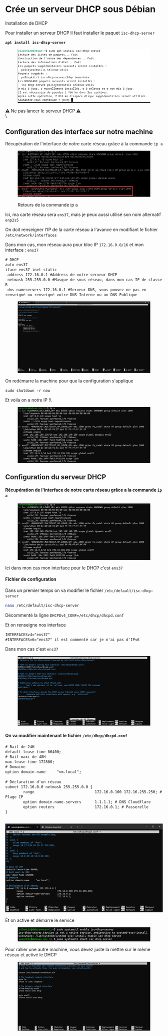 # Crée un serveur DHCP sous Débian

Installation de DHCP

Pour installer un serveur DHCP il faut installer le paquet `isc-dhcp-server`

<pre class="language-bash"><code class="lang-bash"><strong>apt install isc-dhcp-server
</strong></code></pre>

<figure><img src="../.gitbook/assets/image (18).png" alt=""><figcaption></figcaption></figure>

⚠️ Ne pas lancer le serveur DHCP ⚠️\
\


## Configuration des interface sur notre machine

Récupération de l'interface de notre carte réseau grâce à la commande `ip a`

<figure><img src="../.gitbook/assets/image (5).png" alt=""><figcaption><p>Retours de la commande ip a</p></figcaption></figure>

Ici, ma carte réseau sera `ens37`, mais je peux aussi utilisé son nom alternatif `enp2s5`

On doit renseigner l'IP de la carte réseau à l'avance en modifiant le fichier `/etc/network/interfaces`

Dans mon cas, mon réseau aura pour bloc IP `172.16.0.0/16` et mon interface : `ens37`

```
# DHCP
auto ens37
iface ens37 inet static
 address 172.16.0.1 #Address de votre serveur DHCP
 netmask 255.255.0.0 #Masque de sous réseau, dans mon cas IP de classe B
 dns-nameservers 172.16.0.1 #Serveur DNS, vous pouvez ne pas en renseigné ou renseigné votre DNS Interne ou un DNS Publique
```

<figure><img src="../.gitbook/assets/image (4).png" alt=""><figcaption></figcaption></figure>

On redémarre la machine pour que la configuration s'applique

```
sudo shutdown -r now
```

Et voila on a notre IP !\


<figure><img src="../.gitbook/assets/image (24).png" alt=""><figcaption></figcaption></figure>

## Configuration du serveur DHCP

#### Récupération de l'interface de notre carte réseau grâce a la commande `ip a`

<figure><img src="../.gitbook/assets/image (25).png" alt=""><figcaption></figcaption></figure>

Ici dans mon cas mon interface pour le DHCP c'est `ens37`

#### Fichier de configuration

Dans un premier temps on va modifier le fichier `/etc/default/isc-dhcp-server`

```bash
nano /etc/default/isc-dhcp-server
```

Décommenté la ligne `DHCPDv4_CONF=/etc/dhcp/dhcpd.conf`

Et on renseigne nos interface

```
INTERFACESv4="ens37"
#INTERFACESv6="ens37" il est commenté car je n'ai pas d'IPv6
```

Dans mon cas c'est `ens37`

<figure><img src="../.gitbook/assets/image (4) (1).png" alt=""><figcaption></figcaption></figure>

#### On va modifier maintenant le fichier **`/etc/dhcp/dhcpd.conf`**

```
# Bail de 24H
default-lease-time 86400; 
# Bail maxi de 48H
max-lease-time 172800; 
# Domaine
option domain-name     "vm.local";
 
# Déclaration d'un réseau
subnet 172.16.0.0 netmask 255.255.0.0 {
        range                           172.16.0.100 172.16.255.250; # Plage IP
        option domain-name-servers      1.1.1.1; # DNS Cloudflare
        option routers                  172.16.0.1; # Passerelle
}
 
```

![](<../.gitbook/assets/image (30).png>)

Et on active et démarre le service&#x20;

<figure><img src="../.gitbook/assets/image (23).png" alt=""><figcaption></figcaption></figure>

Pour rallier une autre machine, vous devez juste la mettre sur le même réseau et activé le DHCP

<figure><img src="../.gitbook/assets/image (27).png" alt=""><figcaption></figcaption></figure>
